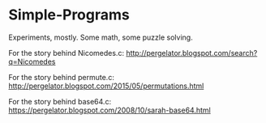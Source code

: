 # Simple-Programs
Experiments, mostly. Some math, some puzzle solving.

For the story behind Nicomedes.c: http://pergelator.blogspot.com/search?q=Nicomedes

For the story behind permute.c:   http://pergelator.blogspot.com/2015/05/permutations.html

For the story behind base64.c:    https://pergelator.blogspot.com/2008/10/sarah-base64.html
